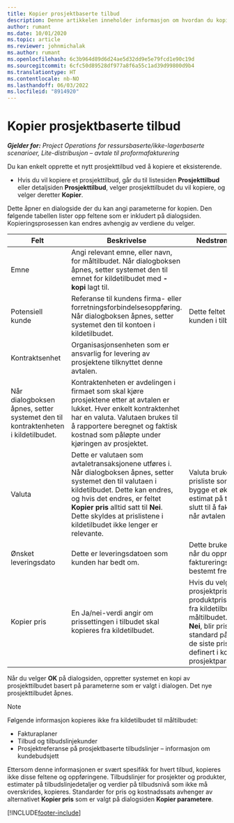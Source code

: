 ```yaml
---
title: Kopier prosjektbaserte tilbud
description: Denne artikkelen inneholder informasjon om hvordan du kopierer prosjektbaserte tilbud i Project Operations.
author: rumant
ms.date: 10/01/2020
ms.topic: article
ms.reviewer: johnmichalak
ms.author: rumant
ms.openlocfilehash: 6c3b964d89d6d24ae5d32dd9e5e79fcd1e90c19d
ms.sourcegitcommit: 6cfc50d89528df977a8f6a55c1ad39d99800d9b4
ms.translationtype: HT
ms.contentlocale: nb-NO
ms.lasthandoff: 06/03/2022
ms.locfileid: "8914920"
---
```

# <a name="copy-project-based-quotes"></a>Kopier prosjektbaserte tilbud

_**Gjelder for:** Project Operations for ressursbaserte/ikke-lagerbaserte scenarioer, Lite-distribusjon – avtale til proformafakturering_

Du kan enkelt opprette et nytt prosjekttilbud ved å kopiere et eksisterende. 

- Hvis du vil kopiere et prosjekttilbud, går du til listesiden **Prosjekttilbud** eller detaljsiden **Prosjekttilbud**, velger prosjekttilbudet du vil kopiere, og velger deretter **Kopier**.

Dette åpner en dialogside der du kan angi parameterne for kopien. Den følgende tabellen lister opp feltene som er inkludert på dialogsiden. Kopieringsprosessen kan endres avhengig av verdiene du velger.

| **Felt** | **Beskrivelse** | **Nedstrøms påvirkning** |
| --- | --- | --- |
| Emne | Angi relevant emne, eller navn, for måltilbudet. Når dialogboksen åpnes, setter systemet den til emnet for kildetilbudet med **-kopi** lagt til. | |
| Potensiell kunde | Referanse til kundens firma- eller forretningsforbindelsesoppføring. Når dialogboksen åpnes, setter systemet den til kontoen i kildetilbudet. | Dette feltet er den primære kunden i tilbudet. |
| Kontraktsenhet | Organisasjonsenheten som er ansvarlig for levering av prosjektene tilknyttet denne avtalen.
Når dialogboksen åpnes, setter systemet den til kontraktenheten i kildetilbudet. | Kontraktenheten er avdelingen i firmaet som skal kjøre prosjektene etter at avtalen er lukket. Hver enkelt kontraktenhet har en valuta. Valutaen brukes til å rapportere beregnet og faktisk kostnad som påløpte under kjøringen av prosjektet. |
| Valuta | Dette er valutaen som avtaletransaksjonene utføres i. Når dialogboksen åpnes, setter systemet den til valutaen i kildetilbudet. Dette kan endres, og hvis det endres, er feltet **Kopier pris** alltid satt til **Nei**. Dette skyldes at prislistene i kildetilbudet ikke lenger er relevante. | Valuta brukes til å angi en prisliste som standard, til å bygge et økonomisk estimat på tilbudet og til slutt til å fakturere kunden når avtalen er vunnet. |
| Ønsket leveringsdato | Dette er leveringsdatoen som kunden har bedt om. | Dette brukes som sluttdato når du oppretter faktureringsdatoer langs en bestemt frekvens. |
| Kopier pris | En Ja/nei-verdi angir om prissettingen i tilbudet skal kopieres fra kildetilbudet. | Hvis du velger **Ja**, kopieres prosjektprisliste- og produktprislistereferansene fra kildetilbudet til måltilbudet. Hvis du velger **Nei**, blir prislistene standard på nytt basert på de siste prislistene som ble definert i konto- eller prosjektparameterne. |

Når du velger **OK** på dialogsiden, oppretter systemet en kopi av prosjekttilbudet basert på parameterne som er valgt i dialogen. Det nye prosjekttilbudet åpnes. 

> [!NOTE]
> Følgende informasjon kopieres ikke fra kildetilbudet til måltilbudet:
>
> - Fakturaplaner
> - Tilbud og tilbudslinjekunder
> - Prosjektreferanse på prosjektbaserte tilbudslinjer – informasjon om kundebudsjett
>
>Ettersom denne informasjonen er svært spesifikk for hvert tilbud, kopieres ikke disse feltene og oppføringene. Tilbudslinjer for prosjekter og produkter, estimater på tilbudslinjedetaljer og verdier på tilbudsnivå som ikke må overskrides, kopieres. Standarder for pris og kostnadssats avhenger av alternativet **Kopier pris** som er valgt på dialogsiden **Kopier parametere**.


[!INCLUDE[footer-include](../includes/footer-banner.md)]